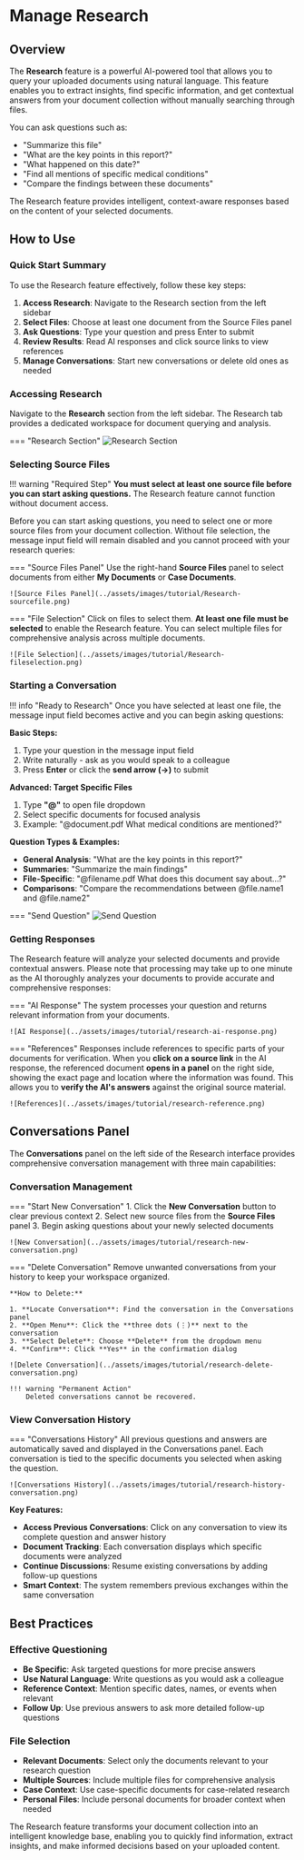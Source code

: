 # Manage Research

## Overview

The **Research** feature is a powerful AI-powered tool that allows you to query your uploaded documents using natural language. This feature enables you to extract insights, find specific information, and get contextual answers from your document collection without manually searching through files.

You can ask questions such as:

- "Summarize this file"
- "What are the key points in this report?"
- "What happened on this date?"
- "Find all mentions of specific medical conditions"
- "Compare the findings between these documents"

The Research feature provides intelligent, context-aware responses based on the content of your selected documents.

## How to Use

### Quick Start Summary

To use the Research feature effectively, follow these key steps:

1. **Access Research**: Navigate to the Research section from the left sidebar
2. **Select Files**: Choose at least one document from the Source Files panel
3. **Ask Questions**: Type your question and press Enter to submit
4. **Review Results**: Read AI responses and click source links to view references
5. **Manage Conversations**: Start new conversations or delete old ones as needed

### Accessing Research

Navigate to the **Research** section from the left sidebar. The Research tab provides a dedicated workspace for document querying and analysis.

=== "Research Section"
    ![Research Section](../assets/images/tutorial/Research-page.png)

### Selecting Source Files

!!! warning "Required Step"
    **You must select at least one source file before you can start asking questions.** The Research feature cannot function without document access.

Before you can start asking questions, you need to select one or more source files from your document collection. Without file selection, the message input field will remain disabled and you cannot proceed with your research queries:

=== "Source Files Panel"
    Use the right-hand **Source Files** panel to select documents from either **My Documents** or **Case Documents**.

    ![Source Files Panel](../assets/images/tutorial/Research-sourcefile.png)

=== "File Selection"
    Click on files to select them. **At least one file must be selected** to enable the Research feature. You can select multiple files for comprehensive analysis across multiple documents.

    ![File Selection](../assets/images/tutorial/Research-fileselection.png)

### Starting a Conversation

!!! info "Ready to Research"
    Once you have selected at least one file, the message input field becomes active and you can begin asking questions:

**Basic Steps:**

1. Type your question in the message input field
2. Write naturally - ask as you would speak to a colleague  
3. Press **Enter** or click the **send arrow (→)** to submit

**Advanced: Target Specific Files**

1. Type **"@"** to open file dropdown
2. Select specific documents for focused analysis
3. Example: "@document.pdf What medical conditions are mentioned?"

**Question Types & Examples:**

- **General Analysis**: "What are the key points in this report?"
- **Summaries**: "Summarize the main findings"
- **File-Specific**: "@filename.pdf What does this document say about...?"
- **Comparisons**: "Compare the recommendations between @file.name1 and @file.name2"

=== "Send Question"
    ![Send Question](../assets/images/tutorial/Research-ask.png)

### Getting Responses

The Research feature will analyze your selected documents and provide contextual answers. Please note that processing may take up to one minute as the AI thoroughly analyzes your documents to provide accurate and comprehensive responses:

=== "AI Response"
    The system processes your question and returns relevant information from your documents.

    ![AI Response](../assets/images/tutorial/research-ai-response.png)

=== "References"
    Responses include references to specific parts of your documents for verification. When you **click on a source link** in the AI response, the referenced document **opens in a panel** on the right side, showing the exact page and location where the information was found. This allows you to **verify the AI's answers** against the original source material.

    ![References](../assets/images/tutorial/research-reference.png)

## Conversations Panel

The **Conversations** panel on the left side of the Research interface provides comprehensive conversation management with three main capabilities:

### Conversation Management

=== "Start New Conversation"
    1. Click the **New Conversation** button to clear previous context
    2. Select new source files from the **Source Files** panel
    3. Begin asking questions about your newly selected documents

    ![New Conversation](../assets/images/tutorial/research-new-conversation.png)

=== "Delete Conversation"
    Remove unwanted conversations from your history to keep your workspace organized.

    **How to Delete:**

    1. **Locate Conversation**: Find the conversation in the Conversations panel
    2. **Open Menu**: Click the **three dots (⋮)** next to the conversation
    3. **Select Delete**: Choose **Delete** from the dropdown menu
    4. **Confirm**: Click **Yes** in the confirmation dialog

    ![Delete Conversation](../assets/images/tutorial/research-delete-conversation.png)

    !!! warning "Permanent Action"
        Deleted conversations cannot be recovered.

### View Conversation History

=== "Conversations History"
    All previous questions and answers are automatically saved and displayed in the Conversations panel. Each conversation is tied to the specific documents you selected when asking the question.

    ![Conversations History](../assets/images/tutorial/research-history-conversation.png)

**Key Features:**

- **Access Previous Conversations**: Click on any conversation to view its complete question and answer history
- **Document Tracking**: Each conversation displays which specific documents were analyzed
- **Continue Discussions**: Resume existing conversations by adding follow-up questions
- **Smart Context**: The system remembers previous exchanges within the same conversation

## Best Practices

### Effective Questioning
- **Be Specific**: Ask targeted questions for more precise answers
- **Use Natural Language**: Write questions as you would ask a colleague
- **Reference Context**: Mention specific dates, names, or events when relevant
- **Follow Up**: Use previous answers to ask more detailed follow-up questions

### File Selection
- **Relevant Documents**: Select only the documents relevant to your research question
- **Multiple Sources**: Include multiple files for comprehensive analysis
- **Case Context**: Use case-specific documents for case-related research
- **Personal Files**: Include personal documents for broader context when needed

The Research feature transforms your document collection into an intelligent knowledge base, enabling you to quickly find information, extract insights, and make informed decisions based on your uploaded content. 